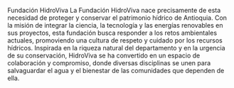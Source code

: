 Fundación HidroViva
La Fundación HidroViva nace precisamente de esta necesidad de proteger y conservar el patrimonio hídrico de Antioquia. Con la misión de integrar la ciencia, la tecnología y las energías renovables en sus proyectos, esta fundación busca responder a los retos ambientales actuales, promoviendo una cultura de respeto y cuidado por los recursos hídricos. Inspirada en la riqueza natural del departamento y en la urgencia de su conservación, HidroViva se ha convertido en un espacio de colaboración y compromiso, donde diversas disciplinas se unen para salvaguardar el agua y el bienestar de las comunidades que dependen de ella.
